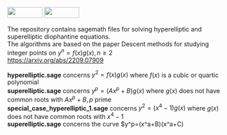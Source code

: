 <p float="left">
<img src="https://img.shields.io/badge/license-GPLv2-lightgrey.svg" width="80" height="25">
<img src="https://github.com/sagemath/artwork/blob/master/sage-logo-2018.svg" width="80" height="25"> 
</p>

The repository contains sagemath files for solving hyperelliptic and superelliptic diophantine equations.<br/>
The algorithms are based on the paper Descent methods for studying integer points on $y^n=f(x)g(x), n\ge 2$
<br>
https://arxiv.org/abs/2209.07909

**hyperelliptic.sage** concerns $y^2=f(x)g(x)$ where $f(x)$ is a cubic or quartic polynomial<br/>
**superelliptic.sage** concerns $y^p=(Ax^p+B)g(x)$ where $g(x)$ does not have common roots with $Ax^p+B, p$ prime<br/>
**special_case_hyperelliptic_1.sage** concerns $y^2=(x^4-1)g(x)$ where $g(x)$ does not have common roots with $x^4-1$<br/>
**superelliptic.sage** concerns the curve $y^p=(x^a+B)(x^a+C)<br/>
